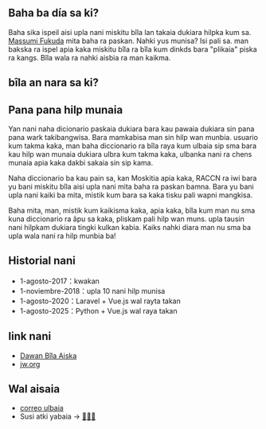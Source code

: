 ## Baha ba día sa ki?

Baha sika ispeil aisi upla nani miskitu bîla lan takaia dukiara hilpka kum sa. [Massumi Fukuda](https://massumifukuda.work/wp/) mita baha ra paskan. Nahki yus munisa? Isi pali sa. man bakska ra ispel apia kaka miskitu bîla ra bîla kum dinkds bara "plikaia" piska ra kangs. Bîla wala ra nahki aisbia ra man kaikma.

## bîla an nara sa ki?

## Pana pana hilp munaia
Yan nani naha dicionario paskaia dukiara bara kau pawaia dukiara sin pana pana wark takibangwisa. Bara mamkabisa man sin hilp wan munbia. usuario kum takma kaka, man baha diccionario ra bîla raya kum ulbaia sip sma bara kau hilp wan munaia dukiara ulbra kum takma kaka, ulbanka nani ra chens munaia apia kaka dakbi sakaia sin sip kama.

Naha diccionario ba kau pain sa, kan Moskitia apia kaka, RACCN ra iwi bara yu bani miskitu bîla aisi upla nani mita baha ra paskan bamna. Bara yu bani upla nani kaiki ba mita, mistik kum bara sa kaka tisku pali wapni mangkisa.

Baha mita, man, mistik kum kaikisma kaka, apia kaka, bîla kum man nu sma kuna diccionario ra âpu sa kaka, pliskam pali hilp wan muns. upla tausin nani hilpkam dukiara tingki kulkan kabia.
Kaiks nahki diara man nu sma ba upla wala nani ra hilp munbia ba!

## Historial nani
- 1-agosto-2017：kwakan
- 1-noviembre-2018：upla 10 nani hilp munisa
- 1-agosto-2020：Laravel + Vue.js wal rayta takan
- 1-agosto-2025：Python + Vue.js wal raya takan

## link nani
- [Dawan Bîla Aiska](https://www.bible.com/bible/433/MAT.1.MSKTU)
- [jw.org](https://www.jw.org/miq)

## Wal aisaia
- [correo ulbaia](https://massumifukuda.work/wp/contact)
- Susi atki yabaia → [🍣🍣🍶](https://www.paypal.com/paypalme2/masomi79/25usd)